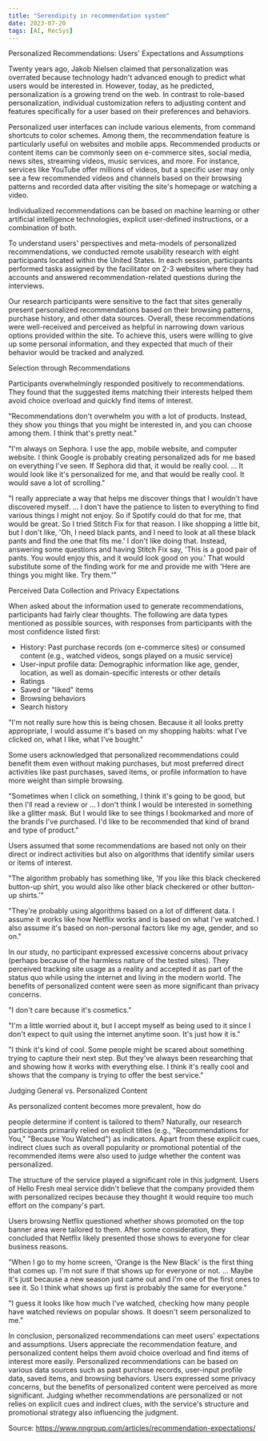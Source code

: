 ```yaml
---
title: "Serendipity in recommendation system"
date: 2023-07-20
tags: [AI, RecSys]
---
```

Personalized Recommendations: Users' Expectations and Assumptions

Twenty years ago, Jakob Nielsen claimed that personalization was overrated because technology hadn't advanced enough to predict what users would be interested in. However, today, as he predicted, personalization is a growing trend on the web. In contrast to role-based personalization, individual customization refers to adjusting content and features specifically for a user based on their preferences and behaviors.

Personalized user interfaces can include various elements, from command shortcuts to color schemes. Among them, the recommendation feature is particularly useful on websites and mobile apps. Recommended products or content items can be commonly seen on e-commerce sites, social media, news sites, streaming videos, music services, and more. For instance, services like YouTube offer millions of videos, but a specific user may only see a few recommended videos and channels based on their browsing patterns and recorded data after visiting the site's homepage or watching a video.

Individualized recommendations can be based on machine learning or other artificial intelligence technologies, explicit user-defined instructions, or a combination of both.

To understand users' perspectives and meta-models of personalized recommendations, we conducted remote usability research with eight participants located within the United States. In each session, participants performed tasks assigned by the facilitator on 2-3 websites where they had accounts and answered recommendation-related questions during the interviews.

Our research participants were sensitive to the fact that sites generally present personalized recommendations based on their browsing patterns, purchase history, and other data sources. Overall, these recommendations were well-received and perceived as helpful in narrowing down various options provided within the site. To achieve this, users were willing to give up some personal information, and they expected that much of their behavior would be tracked and analyzed.

Selection through Recommendations

Participants overwhelmingly responded positively to recommendations. They found that the suggested items matching their interests helped them avoid choice overload and quickly find items of interest.

"Recommendations don't overwhelm you with a lot of products. Instead, they show you things that you might be interested in, and you can choose among them. I think that's pretty neat."

"I'm always on Sephora. I use the app, mobile website, and computer website. I think Google is probably creating personalized ads for me based on everything I've seen. If Sephora did that, it would be really cool. ... It would look like it's personalized for me, and that would be really cool. It would save a lot of scrolling."

"I really appreciate a way that helps me discover things that I wouldn't have discovered myself. ... I don't have the patience to listen to everything to find various things I might not enjoy. So if Spotify could do that for me, that would be great. So I tried Stitch Fix for that reason. I like shopping a little bit, but I don't like, 'Oh, I need black pants, and I need to look at all these black pants and find the one that fits me.' I don't like doing that. Instead, answering some questions and having Stitch Fix say, 'This is a good pair of pants. You would enjoy this, and it would look good on you.' That would substitute some of the finding work for me and provide me with 'Here are things you might like. Try them.'"

Perceived Data Collection and Privacy Expectations

When asked about the information used to generate recommendations, participants had fairly clear thoughts. The following are data types mentioned as possible sources, with responses from participants with the most confidence listed first:

- History: Past purchase records (on e-commerce sites) or consumed content (e.g., watched videos, songs played on a music service)
- User-input profile data: Demographic information like age, gender, location, as well as domain-specific interests or other details
- Ratings
- Saved or "liked" items
- Browsing behaviors
- Search history

"I'm not really sure how this is being chosen. Because it all looks pretty appropriate, I would assume it's based on my shopping habits: what I've clicked on, what I like, what I've bought."

Some users acknowledged that personalized recommendations could benefit them even without making purchases, but most preferred direct activities like past purchases, saved items, or profile information to have more weight than simple browsing.

"Sometimes when I click on something, I think it's going to be good, but then I'll read a review or ... I don't think I would be interested in something like a glitter mask. But I would like to see things I bookmarked and more of the brands I've purchased. I'd like to be recommended that kind of brand and type of product."

Users assumed that some recommendations are based not only on their direct or indirect activities but also on algorithms that identify similar users or items of interest.

"The algorithm probably has something like, 'If you like this black checkered button-up shirt, you would also like other black checkered or other button-up shirts.'"

"They're probably using algorithms based on a lot of different data. I assume it works like how Netflix works and is based on what I've watched. I also assume it's based on non-personal factors like my age, gender, and so on."

In our study, no participant expressed excessive concerns about privacy (perhaps because of the harmless nature of the tested sites). They perceived tracking site usage as a reality and accepted it as part of the status quo while using the internet and living in the modern world. The benefits of personalized content were seen as more significant than privacy concerns.

"I don't care because it's cosmetics."

"I'm a little worried about it, but I accept myself as being used to it since I don't expect to quit using the internet anytime soon. It's just how it is."

"I think it's kind of cool. Some people might be scared about something trying to capture their next step. But they've always been researching that and showing how it works with everything else. I think it's really cool and shows that the company is trying to offer the best service."

Judging General vs. Personalized Content

As personalized content becomes more prevalent, how do

 people determine if content is tailored to them? Naturally, our research participants primarily relied on explicit titles (e.g., "Recommendations for You," "Because You Watched") as indicators. Apart from these explicit cues, indirect clues such as overall popularity or promotional potential of the recommended items were also used to judge whether the content was personalized.

The structure of the service played a significant role in this judgment. Users of Hello Fresh meal service didn't believe that the company provided them with personalized recipes because they thought it would require too much effort on the company's part.

Users browsing Netflix questioned whether shows promoted on the top banner area were tailored to them. After some consideration, they concluded that Netflix likely presented those shows to everyone for clear business reasons.

"When I go to my home screen, 'Orange is the New Black' is the first thing that comes up. I'm not sure if that shows up for everyone or not. ... Maybe it's just because a new season just came out and I'm one of the first ones to see it. So I think what shows up first is probably the same for everyone."

"I guess it looks like how much I've watched, checking how many people have watched reviews on popular shows. It doesn't seem personalized to me."

In conclusion, personalized recommendations can meet users' expectations and assumptions. Users appreciate the recommendation feature, and personalized content helps them avoid choice overload and find items of interest more easily. Personalized recommendations can be based on various data sources such as past purchase records, user-input profile data, saved items, and browsing behaviors. Users expressed some privacy concerns, but the benefits of personalized content were perceived as more significant. Judging whether recommendations are personalized or not relies on explicit cues and indirect clues, with the service's structure and promotional strategy also influencing the judgment.

Source: https://www.nngroup.com/articles/recommendation-expectations/
